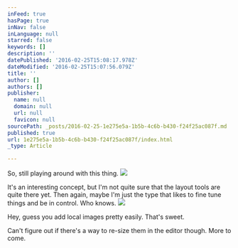 ```yaml
---
inFeed: true
hasPage: true
inNav: false
inLanguage: null
starred: false
keywords: []
description: ''
datePublished: '2016-02-25T15:08:17.978Z'
dateModified: '2016-02-25T15:07:56.079Z'
title: ''
author: []
authors: []
publisher:
  name: null
  domain: null
  url: null
  favicon: null
sourcePath: _posts/2016-02-25-1e275e5a-1b5b-4c6b-b430-f24f25ac087f.md
published: true
url: 1e275e5a-1b5b-4c6b-b430-f24f25ac087f/index.html
_type: Article

---
```

So, still playing around with this thing.
![](https://the-grid-user-content.s3-us-west-2.amazonaws.com/302a776b-4592-41ef-a295-6dc00acf3d4f.jpg)

It's an interesting concept, but I'm not quite sure that the layout tools are quite there yet.  Then again, maybe I'm just the type that likes to fine tune things and be in control.  Who knows.
![](https://s3-us-west-2.amazonaws.com/the-grid-img/p/508cd16c9af2855f2632363d95c9443c8e703eaa.jpg)

Hey, guess you add local images pretty easily.  That's sweet.

Can't figure out if there's a way to re-size them in the editor though.  More to come.